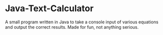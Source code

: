 # Java-Text-Calculator
A small program written in Java to take a console input of various equations and output the correct results. Made for fun, not anything serious.
